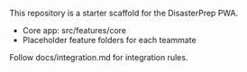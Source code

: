 This repository is a starter scaffold for the DisasterPrep PWA.
- Core app: src/features/core
- Placeholder feature folders for each teammate

Follow docs/integration.md for integration rules.

